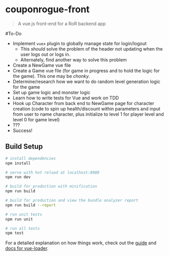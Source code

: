 # couponrogue-front

> A vue.js front-end for a RoR backend app

#To-Do
* Implement `vuex` plugin to globally manage state for login/logout
    - This *should* solve the problem of the header not updating when the user logs out or logs in.
    - Alternately, find another way to solve this problem
* Create a NewGame vue file
* Create a Game vue file (for game in progress and to hold the logic for the game). This one may be _chonky_.
* Determine/research how we want to do random level generation logic for the game
* Set up game logic and monster logic
* Learn how to write tests for Vue and work on TDD
* Hook up Character from back end to NewGame page for character creation (code to spin up health/discount within parameters and input from user to name character, plus initialize to level 1 for player level and level 0 for game level)
* ???
* Success!



## Build Setup

``` bash
# install dependencies
npm install

# serve with hot reload at localhost:8080
npm run dev

# build for production with minification
npm run build

# build for production and view the bundle analyzer report
npm run build --report

# run unit tests
npm run unit

# run all tests
npm test
```

For a detailed explanation on how things work, check out the [guide](http://vuejs-templates.github.io/webpack/) and [docs for vue-loader](http://vuejs.github.io/vue-loader).
